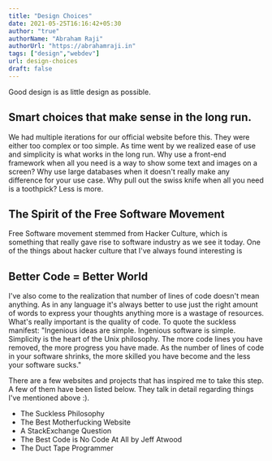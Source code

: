 ```yaml
---
title: "Design Choices"
date: 2021-05-25T16:16:42+05:30
author: "true"
authorName: "Abraham Raji"
authorUrl: "https://abrahamraji.in"
tags: ["design","webdev"]
url: design-choices
draft: false
---
```


Good design is as little design as possible.
## Smart choices that make sense in the long run.

We had multiple iterations for our official website before this. They were either too complex or too simple. As time went by we realized ease of use and simplicity is what works in the long run. Why use a front-end framework when all you need is a way to show some text and images on a screen? Why use large databases when it doesn't really make any difference for your use case. Why pull out the swiss knife when all you need is a toothpick? Less is more. 

## The Spirit of the Free Software Movement
Free Software movement stemmed from Hacker Culture, which is something that really gave rise to software industry as we see it today. One of the things about hacker culture that I've always found interesting is 

## Better Code = Better World
 I've also come to the realization that number of lines of code doesn't mean anything. As in any language it's always better to use just the right amount of words to express your thoughts anything more is a wastage of resources. What's really important is the quality of code. To quote the suckless manifest:    "Ingenious ideas are simple. Ingenious software is simple. Simplicity is the heart of the Unix philosophy. The more code lines you have removed, the more progress you have made. As the number of lines of code in your software shrinks, the more skilled you have become and the less your software sucks."


There are a few websites and projects that has inspired me to take this step. A few of them have been listed below. They talk in detail regarding things I've mentioned above :).
- The Suckless Philosophy
- The Best Motherfucking Website
- A StackExchange Question
- The Best Code is No Code At All by Jeff Atwood
- The Duct Tape Programmer

